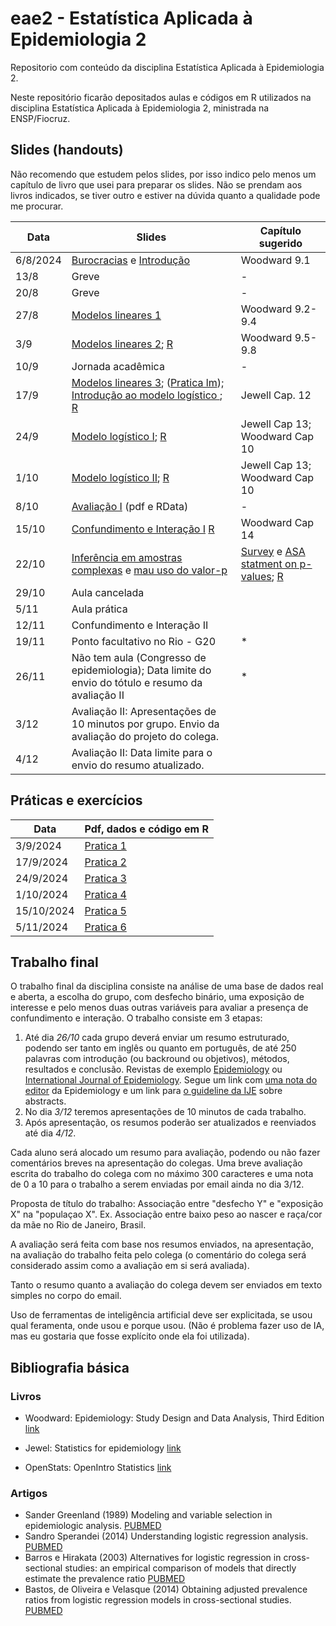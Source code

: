 # eae2 - Estatística Aplicada à Epidemiologia 2

Repositorio com conteúdo da disciplina Estatística Aplicada à Epidemiologia 2.

Neste repositório ficarão depositados aulas e códigos em R utilizados na disciplina Estatística Aplicada à Epidemiologia 2, ministrada na ENSP/Fiocruz.

## Slides (handouts)

Não recomendo que estudem pelos slides, por isso indico pelo menos um capítulo de livro que usei para preparar os slides. Não se prendam aos livros indicados, se tiver outro e estiver na dúvida quanto a qualidade pode me procurar.

| Data     | Slides                                                                       | Capítulo sugerido              |
|-------------------|---------------------------------|--------------------|
| 6/8/2024 | [Burocracias](slides/0_burocracias.pdf) e [Introdução](slides/1_intro.pdf)   | Woodward 9.1                   |
| 13/8     | Greve                                                                        | \-                             |
| 20/8     | Greve                                                                        | \-                             |
| 27/8     | [Modelos lineares 1](slides/2_lm.pdf)                                        | Woodward 9.2-9.4               |
| 3/9      | [Modelos lineares 2](slides/3_lm.pdf); [R](pratica/3_lm/)                                      | Woodward 9.5-9.8               |
| 10/9     | Jornada acadêmica                                                            | \-                             |
| 17/9     | [Modelos lineares 3](slides/4_lm.pdf); ([Pratica lm](pratica/2_lm/)); [Introdução ao modelo logístico ](slides/4_Logistic.pdf); [R](pratica/4_lm/) | Jewell Cap. 12               |
| 24/9     | [Modelo logístico I](slides/5_Logistic.pdf);  [R](pratica/5_logistic/)| Jewell Cap 13; Woodward Cap 10 |
| 1/10     | [Modelo logístico II](slides/6_Logistic.pdf);  [R](pratica/6_logistic/)                                                         | Jewell Cap 13; Woodward Cap 10 |
| 8/10     | [Avaliação I](avaliacao/) (pdf e RData)     | \-                             |
| 15/10    | [Confundimento e Interação I](slides/7_confund.pdf) [R](pratica/7_confund/) | Woodward Cap 14    |
| 22/10    | [Inferência em amostras complexas](slides/8_amostragem.pdf) e [mau uso do valor-p](slides/8_Bastos_palestra_IOC_p-value.pdf) | [Survey](http://r-survey.r-forge.r-project.org/survey/) e [ASA statment on p-values](https://www.tandfonline.com/doi/full/10.1080/00031305.2016.1154108#d1e385); [R](pratica/8_amostragem/amostragem.R)  |
| 29/10    |  Aula cancelada  |                                |
| 5/11     | Aula prática     |                                |
| 12/11    | Confundimento e Interação II                                                            |                                |
| 19/11    | Ponto facultativo no Rio - G20                                               | \*                             |
| 26/11    | Não tem aula (Congresso de epidemiologia); Data limite do envio do tótulo e resumo da avaliação II | \*                             |
| 3/12     | Avaliação II: Apresentações de 10 minutos por grupo. Envio da avaliação do projeto do colega. |                                |
| 4/12     | Avaliação II: Data limite para o envio do resumo atualizado. |                                |

## Práticas e exercícios

| Data      | Pdf, dados e código em R   |
|-----------|----------------------------|
| 3/9/2024  | [Pratica 1](pratica/1_lm/) |
| 17/9/2024 | [Pratica 2](pratica/2_lm/) |
| 24/9/2024 | [Pratica 3](pratica/5_logistic/) |
| 1/10/2024 | [Pratica 4](pratica/6_logistic/) |
| 15/10/2024 | [Pratica 5](pratica/7_confund/) |
| 5/11/2024 | [Pratica 6](pratica/8_amostragem) |

## Trabalho final

O trabalho final da disciplina consiste na análise de uma base de dados real e aberta, a escolha do grupo, com desfecho binário, uma exposição de interesse e pelo menos duas outras variáveis para avaliar a presença de confundimento e interação. O trabalho consiste em 3 etapas:

1) Até dia *26/10* cada grupo deverá enviar um resumo estruturado, podendo ser tanto em inglês ou quanto em português, de até 250 palavras com introdução (ou backround ou objetivos), métodos, resultados e conclusão. Revistas de exemplo [Epidemiology](https://journals.lww.com/epidem/) ou [International Journal of Epidemiology](https://academic.oup.com/ije/issue/53/5). Segue um link com [uma nota do editor](https://journals.lww.com/epidem/blog/watching/pages/post.aspx?PostID=20) da Epidemiology e um link para [o guideline da IJE](https://academic.oup.com/ije/pages/General_Instructions#Original%20Articles) sobre abstracts.
2) No dia *3/12* teremos apresentações de 10 minutos de cada trabalho.
3) Após apresentação, os resumos poderão ser atualizados e reenviados até dia *4/12*.

Cada aluno será alocado um resumo para avaliação, podendo ou não fazer comentários breves na apresentação do colegas. Uma breve avaliação escrita do trabalho do colega com no máximo 300 caracteres e uma nota de 0 a 10 para o trabalho a serem enviadas por email ainda no dia 3/12.

Proposta de título do trabalho: Associação entre "desfecho Y" e "exposição X" na "populaçao X". Ex. Associação entre baixo peso ao nascer e raça/cor da mãe no Rio de Janeiro, Brasil.

A avaliação será feita com base nos resumos enviados, na apresentação, na avaliação do trabalho feita pelo colega (o comentário do colega será considerado assim como a avaliação em si será avaliada).

Tanto o resumo quanto a avaliação do colega devem ser enviados em texto simples no corpo do email. 

Uso de ferramentas de inteligência artificial deve ser explicitada, se usou qual feramenta, onde usou e porque usou. (Não é problema fazer uso de IA, mas eu gostaria que fosse explícito onde ela foi utilizada).

## Bibliografia básica

### Livros

-   Woodward: Epidemiology: Study Design and Data Analysis, Third Edition [link](https://www.taylorfrancis.com/books/mono/10.1201/b16343/epidemiology-mark-woodward)

-   Jewel: Statistics for epidemiology [link](https://www.taylorfrancis.com/books/mono/10.1201/9781482286014/statistics-epidemiology-nicholas-jewell?context=ubx&refId=ab3f5834-d7f5-413b-895e-d45430b4a4c9)

-   OpenStats: OpenIntro Statistics [link](https://www.openintro.org/book/os/)

### Artigos

- Sander Greenland (1989) Modeling and variable selection in epidemiologic analysis. [PUBMED](https://pubmed.ncbi.nlm.nih.gov/2916724/)
- Sandro Sperandei (2014) Understanding logistic regression analysis. [PUBMED](https://pubmed.ncbi.nlm.nih.gov/24627710/)
- Barros e Hirakata (2003) Alternatives for logistic regression in cross-sectional studies: an empirical comparison of models that directly estimate the prevalence ratio [PUBMED](https://pubmed.ncbi.nlm.nih.gov/14567763/)
- Bastos, de Oliveira e Velasque (2014) Obtaining adjusted prevalence ratios from logistic regression models in cross-sectional studies. [PUBMED](https://pubmed.ncbi.nlm.nih.gov/25859716/)
